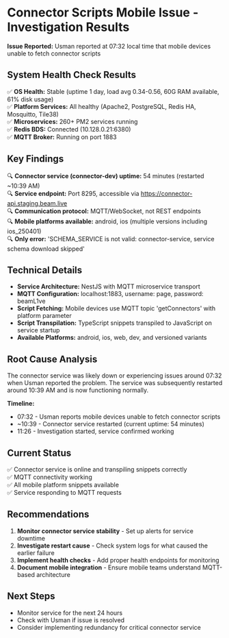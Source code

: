 # Connector Scripts Mobile Issue - Investigation Results

**Issue Reported:** Usman reported at 07:32 local time that mobile devices unable to fetch connector scripts

## System Health Check Results

✅ **OS Health:** Stable (uptime 1 day, load avg 0.34-0.56, 60G RAM available, 61% disk usage)  
✅ **Platform Services:** All healthy (Apache2, PostgreSQL, Redis HA, Mosquitto, Tile38)  
✅ **Microservices:** 260+ PM2 services running  
✅ **Redis BDS:** Connected (10.128.0.21:6380)  
✅ **MQTT Broker:** Running on port 1883  

## Key Findings

🔍 **Connector service (connector-dev) uptime:** 54 minutes (restarted ~10:39 AM)  
🔍 **Service endpoint:** Port 8295, accessible via https://connector-api.staging.beam.live  
🔍 **Communication protocol:** MQTT/WebSocket, not REST endpoints  
🔍 **Mobile platforms available:** android, ios (multiple versions including ios_250401)  
🔍 **Only error:** 'SCHEMA_SERVICE is not valid: connector-service, service schema download skipped'  

## Technical Details

- **Service Architecture:** NestJS with MQTT microservice transport
- **MQTT Configuration:** localhost:1883, username: page, password: beamL1ve
- **Script Fetching:** Mobile devices use MQTT topic 'getConnectors' with platform parameter
- **Script Transpilation:** TypeScript snippets transpiled to JavaScript on service startup
- **Available Platforms:** android, ios, web, dev, and versioned variants

## Root Cause Analysis

The connector service was likely down or experiencing issues around 07:32 when Usman reported the problem. The service was subsequently restarted around 10:39 AM and is now functioning normally.

**Timeline:**
- 07:32 - Usman reports mobile devices unable to fetch connector scripts
- ~10:39 - Connector service restarted (current uptime: 54 minutes)
- 11:26 - Investigation started, service confirmed working

## Current Status

✅ Connector service is online and transpiling snippets correctly  
✅ MQTT connectivity working  
✅ All mobile platform snippets available  
✅ Service responding to MQTT requests  

## Recommendations

1. **Monitor connector service stability** - Set up alerts for service downtime
2. **Investigate restart cause** - Check system logs for what caused the earlier failure
3. **Implement health checks** - Add proper health endpoints for monitoring
4. **Document mobile integration** - Ensure mobile teams understand MQTT-based architecture

## Next Steps

- Monitor service for the next 24 hours
- Check with Usman if issue is resolved
- Consider implementing redundancy for critical connector service